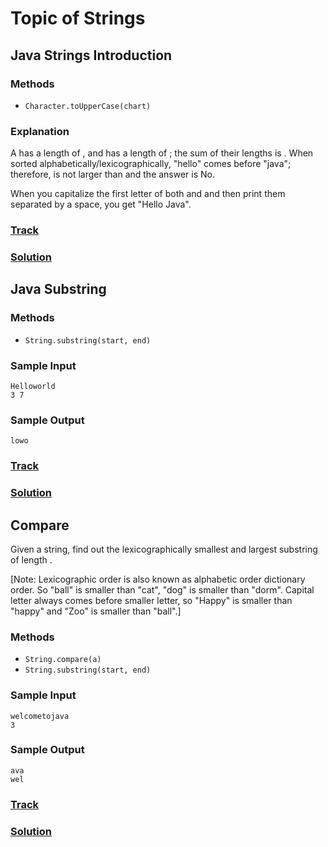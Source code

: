 Topic of Strings
===
## Java Strings Introduction
### Methods
* `Character.toUpperCase(chart)`

### Explanation
A has a length of , and  has a length of ; the sum of their lengths is .
When sorted alphabetically/lexicographically, "hello" comes before "java"; therefore,  is not larger than  and the answer is No.

When you capitalize the first letter of both  and  and then print them separated by a space, you get "Hello Java".
### [Track](https://www.hackerrank.com/challenges/java-strings-introduction)
### [Solution](./strings/Introduction.java)

## Java Substring
### Methods
* `String.substring(start, end)`

### Sample Input
```
Helloworld
3 7
```
### Sample Output
```
lowo
```
### [Track](https://www.hackerrank.com/challenges/java-substring)
### [Solution](./strings/SubString.java)

## Compare
Given a string, find out the lexicographically smallest and largest substring of length .

[Note: Lexicographic order is also known as alphabetic order dictionary order. So "ball" is smaller than "cat", "dog" is smaller than "dorm". Capital letter always comes before smaller letter, so "Happy" is smaller than "happy" and "Zoo" is smaller than "ball".]

### Methods
* `String.compare(a)`
* `String.substring(start, end)`
### Sample Input
```
welcometojava
3
```
### Sample Output
```
ava
wel
```
### [Track](https://www.hackerrank.com/challenges/java-string-compare)
### [Solution](./strings/Compare.java)

